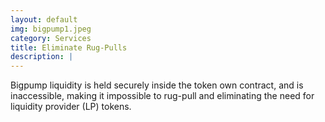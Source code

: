 ```yaml
---
layout: default
img: bigpump1.jpeg
category: Services
title: Eliminate Rug-Pulls
description: |
---
```

   Bigpump liquidity is held securely inside the token own contract, and is inaccessible, making it impossible to rug-pull and eliminating the need for liquidity provider (LP) tokens.
